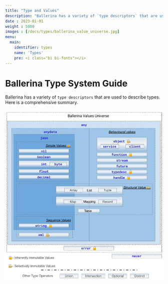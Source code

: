 ```yaml
---
title: "Type and Values"
description: "Ballerina has a variety of `type descriptors` that are used to describe types."
date : 2023-01-01
weight : 5000
images : [/docs/types/ballerina_value_universe.jpg]
menu: 
  main:
    identifier: types
    name: 'Types'
    pre: <i class="bi bi-fonts"></i>
---
```


# Ballerina Type System Guide

Ballerina has a variety of `type descriptors` that are used to describe types. Here is a comprehensive summary.

![Ballerina Value Universe](/docs/types/ballerina_value_universe.jpg "Ballerina Value Universe")